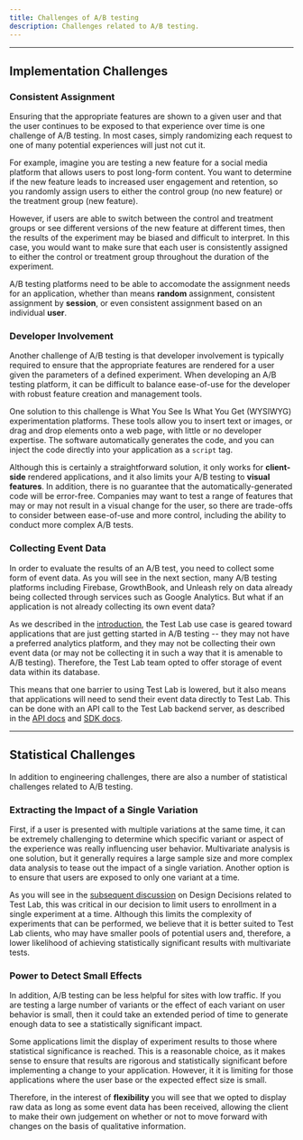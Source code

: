 ```yaml
---
title: Challenges of A/B testing
description: Challenges related to A/B testing.
---
```


---

## Implementation Challenges

### Consistent Assignment

Ensuring that the appropriate features are shown to a given user and that the user continues to be exposed to that experience over time is one challenge of A/B testing. In most cases, simply randomizing each request to one of many potential experiences will just not cut it.

For example, imagine you are testing a new feature for a social media platform that allows users to post long-form content. You want to determine if the new feature leads to increased user engagement and retention, so you randomly assign users to either the control group (no new feature) or the treatment group (new feature).

However, if users are able to switch between the control and treatment groups or see different versions of the new feature at different times, then the results of the experiment may be biased and difficult to interpret. In this case, you would want to make sure that each user is consistently assigned to either the control or treatment group throughout the duration of the experiment.

A/B testing platforms need to be able to accomodate the assignment needs for an application, whether than means **random** assignment, consistent assignment by **session**, or even consistent assignment based on an individual **user**.

### Developer Involvement

Another challenge of A/B testing is that developer involvement is typically required to ensure that the appropriate features are rendered for a user given the parameters of a defined experiment. When developing an A/B testing platform, it can be difficult to balance ease-of-use for the developer with robust feature creation and management tools.

One solution to this challenge is What You See Is What You Get (WYSIWYG) experimentation platforms. These tools allow you to insert text or images, or drag and drop elements onto a web page, with little or no developer expertise. The software automatically generates the code, and you can inject the code directly into your application as a `script` tag.

Although this is certainly a straightforward solution, it only works for **client-side** rendered applications, and it also limits your A/B testing to **visual features**. In addition, there is no guarantee that the automatically-generated code will be error-free. Companies may want to test a range of features that may or may not result in a visual change for the user, so there are trade-offs to consider between ease-of-use and more control, including the ability to conduct more complex A/B tests.

### Collecting Event Data

In order to evaluate the results of an A/B test, you need to collect some form of event data. As you will see in the next section, many A/B testing platforms including Firebase, GrowthBook, and Unleash rely on data already being collected through services such as Google Analytics. But what if an application is not already collecting its own event data?

As we described in the [introduction](/docs/testlab-intro), the Test Lab use case is geared toward applications that are just getting started in A/B testing -- they may not have a preferred analytics platform, and they may not be collecting their own event data (or may not be collecting it in such a way that it is amenable to A/B testing). Therefore, the Test Lab team opted to offer storage of event data within its database.

This means that one barrier to using Test Lab is lowered, but it also means that applications will need to send their event data directly to Test Lab. This can be done with an API call to the Test Lab backend server, as described in the [API docs](/docs/api-docs#create-events) and [SDK docs](/docs/sdk-docs#event-tracking).

---

## Statistical Challenges

In addition to engineering challenges, there are also a number of statistical challenges related to A/B testing.

### Extracting the Impact of a Single Variation

First, if a user is presented with multiple variations at the same time, it can be extremely challenging to determine which specific variant or aspect of the experience was really influencing user behavior. Multivariate analysis is one solution, but it generally requires a large sample size and more complex data analysis to tease out the impact of a single variation. Another option is to ensure that users are exposed to only one variant at a time.

As you will see in the [subsequent discussion](/docs/functional-decisions#limiting-users-to-one-concurrent-experiment) on Design Decisions related to Test Lab, this was critical in our decision to limit users to enrollment in a single experiment at a time. Although this limits the complexity of experiments that can be performed, we believe that it is better suited to Test Lab clients, who may have smaller pools of potential users and, therefore, a lower likelihood of achieving statistically significant results with multivariate tests.

### Power to Detect Small Effects

In addition, A/B testing can be less helpful for sites with low traffic. If you are testing a large number of variants or the effect of each variant on user behavior is small, then it could take an extended period of time to generate enough data to see a statistically significant impact.

Some applications limit the display of experiment results to those where statistical significance is reached. This is a reasonable choice, as it makes sense to ensure that results are rigorous and statistically significant before implementing a change to your application. However, it it is limiting for those applications where the user base or the expected effect size is small.

Therefore, in the interest of **flexibility** you will see that we opted to display raw data as long as some event data has been received, allowing the client to make their own judgement on whether or not to move forward with changes on the basis of qualitative information.
